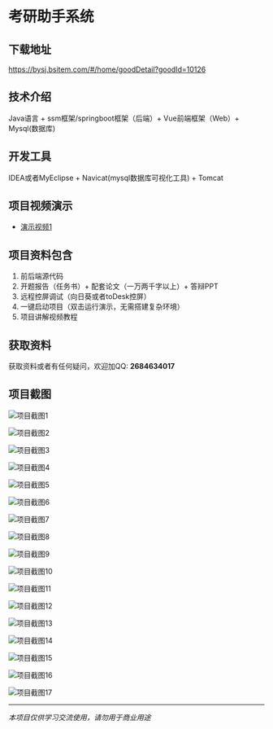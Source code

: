 # 考研助手系统

## 下载地址
https://bysj.bsitem.com/#/home/goodDetail?goodId=10126

## 技术介绍
Java语言 + ssm框架/springboot框架（后端）+ Vue前端框架（Web）+ Mysql(数据库)

## 开发工具
IDEA或者MyEclipse + Navicat(mysql数据库可视化工具) + Tomcat

## 项目视频演示
- [演示视频1](https://graduation-images.oss-cn-beijing.aliyuncs.com/videos/70%E5%A5%97-2-ssm%E5%BD%95%E5%83%8F/10126_ssm%E8%80%83%E7%A0%94%E5%8A%A9%E6%89%8B%E6%BC%94%E7%A4%BA%E5%BD%95%E5%83%8F2022.mp4)

## 项目资料包含
1. 前后端源代码
2. 开题报告（任务书）+ 配套论文（一万两千字以上）+ 答辩PPT
3. 远程控屏调试（向日葵或者toDesk控屏）
4. 一键启动项目（双击运行演示，无需搭建复杂环境）
5. 项目讲解视频教程

## 获取资料
获取资料或者有任何疑问，欢迎加QQ: **2684634017**

## 项目截图
![项目截图1](https://graduation-images.oss-cn-beijing.aliyuncs.com/图片/10126/毕设论坛项目主图.jpg)

![项目截图2](https://graduation-images.oss-cn-beijing.aliyuncs.com/图片/10126/1.png)

![项目截图3](https://graduation-images.oss-cn-beijing.aliyuncs.com/图片/10126/2.png)

![项目截图4](https://graduation-images.oss-cn-beijing.aliyuncs.com/图片/10126/3.png)

![项目截图5](https://graduation-images.oss-cn-beijing.aliyuncs.com/图片/10126/4.png)

![项目截图6](https://graduation-images.oss-cn-beijing.aliyuncs.com/图片/10126/5.png)

![项目截图7](https://graduation-images.oss-cn-beijing.aliyuncs.com/图片/10126/6.png)

![项目截图8](https://graduation-images.oss-cn-beijing.aliyuncs.com/图片/10126/7.png)

![项目截图9](https://graduation-images.oss-cn-beijing.aliyuncs.com/图片/10126/8.png)

![项目截图10](https://graduation-images.oss-cn-beijing.aliyuncs.com/图片/10126/9.png)

![项目截图11](https://graduation-images.oss-cn-beijing.aliyuncs.com/图片/10126/10.png)

![项目截图12](https://graduation-images.oss-cn-beijing.aliyuncs.com/图片/10126/11.png)

![项目截图13](https://graduation-images.oss-cn-beijing.aliyuncs.com/图片/10126/12.png)

![项目截图14](https://graduation-images.oss-cn-beijing.aliyuncs.com/图片/10126/13.png)

![项目截图15](https://graduation-images.oss-cn-beijing.aliyuncs.com/图片/10126/14.png)

![项目截图16](https://graduation-images.oss-cn-beijing.aliyuncs.com/图片/10126/15.png)

![项目截图17](https://graduation-images.oss-cn-beijing.aliyuncs.com/图片/10126/16.png)

---
*本项目仅供学习交流使用，请勿用于商业用途*
